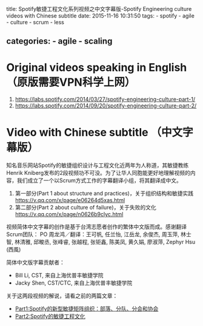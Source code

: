 title: Spotify敏捷工程文化系列视频之中文字幕版-Spotify Engineering culture videos with Chinese subtitle
date: 2015-11-16 10:31:50
tags:
    - spotify
    - agile
    - culture
    - scrum
    - less

categories:
    - agile
    - scaling
---

# Original videos speaking in English （原版需要VPN科学上网）
1. <https://labs.spotify.com/2014/03/27/spotify-engineering-culture-part-1/>
2. <https://labs.spotify.com/2014/09/20/spotify-engineering-culture-part-2/>

# Video with Chinese subtitle （中文字幕版）

知名音乐网站Spotify的敏捷组织设计与工程文化近两年为人称道，其敏捷教练Henrik Kniberg发布的2段视频功不可没。为了让华人同胞能更好地理解视频的内容，我们成立了一个以Scrum方式工作的字幕翻译小组，将其翻译成中文。


1. 第一部分(Part 1 about structure and practices)，关于组织结构和敏捷实践 <https://v.qq.com/x/page/e06264d5xas.html>
2. 第二部分(Part 2 about culture of failure)，关于失败的文化 <https://v.qq.com/x/page/n0626b9clyc.html>

视频简体中文字幕的创作是基于台湾志愿者创作的繁体中文版而成。感谢翻译Scrum团队：
PO 周龙鸿／翻译：王可帆, 任兰怡, 江岳龙, 余俊杰,
周玉萍, 林士智, 林清雅, 邱畯丞, 张峰睿, 张越程,
张钜鑫, 陈美凤, 黄久娟, 廖淑萍, Zephyr Hsu (西風)

简体中文版字幕贡献者：
* Bill Li, CST, 来自上海优普丰敏捷学院
* Jacky Shen, CST/CTC, 来自上海优普丰敏捷学院

关于这两段视频的解说，请看之前的两篇文章：

* [Part1:Spotify的新型敏捷矩阵组织：部落、分队、分会和协会](/2014/02/07/spotify-new-agile-organization-with-tribe-chapter-squad-guild/)
* [Part2:Spotify的敏捷工程文化](/2014/10/07/spotify-agile-engineering-culture)

